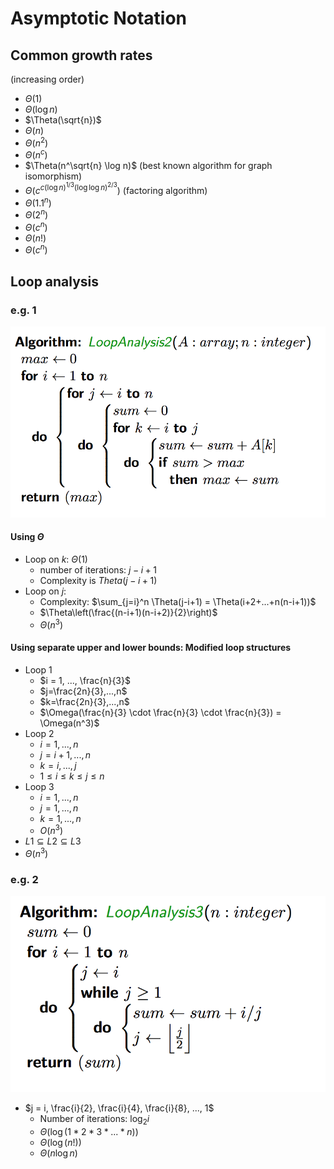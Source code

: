 # Asymptotic Notation

## Common growth rates
(increasing order)

- $\Theta(1)$
- $\Theta(\log n)$
- $\Theta(\sqrt{n})$
- $\Theta(n)$
- $\Theta(n^2)$
- $\Theta(n^c)$
- $\Theta(n^\sqrt{n} \log n)$ (best known algorithm for graph isomorphism)
- $\Theta(c^{c(\log n)^{1/3}(\log \log n)^{2/3}})$ (factoring algorithm)
- $\Theta(1.1^n)$
- $\Theta(2^n)$
- $\Theta(c^n)$
- $\Theta(n!)$
- $\Theta(c^n)$

## Loop analysis
### e.g. 1
<img src="img/loop.png">

#### Using $\Theta$
- Loop on $k$: $\Theta(1)$
  - number of iterations: $j-i+1$
  - Complexity is $Theta(j-i+1)$
- Loop on $j$:
  - Complexity: $\sum_{j=i}^n \Theta(j-i+1) = \Theta(i+2+...+n(n-i+1))$
  - $\Theta\left(\frac{(n-i+1)(n-i+2)}{2}\right)$
  - $\Theta(n^3)$

#### Using separate upper and lower bounds: Modified loop structures
- Loop 1
  - $i = 1, ..., \frac{n}{3}$
  - $j=\frac{2n}{3},...,n$
  - $k=\frac{2n}{3},...,n$
  - $\Omega(\frac{n}{3} \cdot \frac{n}{3} \cdot \frac{n}{3}) = \Omega(n^3)$
- Loop 2
  - $i=1,...,n$
  - $j=i+1,...,n$
  - $k=i,...,j$
  - $1 \le i \le k \le j \le n$
- Loop 3
  - $i=1,...,n$
  - $j=1,...,n$
  - $k=1,...,n$
  - $O(n^3)$
- $L1 \subseteq L2 \subseteq L3$
- $\Theta(n^3)$


### e.g. 2
<img src="img/loop2.png">

- $j = i, \frac{i}{2}, \frac{i}{4}, \frac{i}{8}, ..., 1$
  - Number of iterations: $\log_{2} i$
  - $\Theta(\log(1*2*3*...*n))$
  - $\Theta(\log(n!))$
  - $\Theta(n\log n)$
